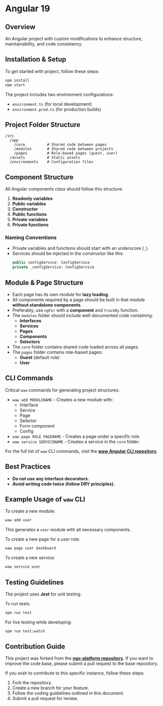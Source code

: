 # Angular 19

## Overview

An Angular project with custom modifications to enhance structure, maintainability, and code consistency.

## Installation & Setup

To get started with project, follow these steps:

```sh
npm install
npm start
```

The project includes two environment configurations:

- `environment.ts` (for local development)
- `environment.prod.ts` (for production builds)

## Project Folder Structure

```
/src
  /app
    /core          # Shared code between pages
    /modules       # Shared code between projects
    /pages         # Role-based pages (guest, user)
  /assets          # Static assets
  /environments    # Configuration files
```

## Component Structure

All Angular components class should follow this structure:

1. **Readonly variables**
2. **Public variables**
3. **Constructor**
4. **Public functions**
5. **Private variables**
6. **Private functions**

### Naming Conventions

- Private variables and functions should start with an underscore (`_`).
- Services should be injected in the constructor like this:
    ```typescript
    public configService: ConfigService
    private _configService: ConfigService
    ```

## Module & Page Structure

- Each page has its own module for **lazy loading**.
- All components required by a page should be built in that module **without standalone components**.
- Preferably, use `ngFor` with a **component** and `trackBy` function.
- The `modules` folder should include well-documented code containing:
    - **Interfaces**
    - **Services**
    - **Pages**
    - **Components**
    - **Selectors**
- The `core` folder contains shared code loaded across all pages.
- The `pages` folder contains role-based pages:
    - **Guest** (default role)
    - **User**

## CLI Commands

Critical `waw` commands for generating project structures:

- `waw add MODULENAME` - Creates a new module with:
    - Interface
    - Service
    - Page
    - Selector
    - Form component
    - Config
- `waw page ROLE PAGENAME` - Creates a page under a specific role.
- `waw service SERVICENAME` - Creates a service in the `core` folder.

For the full list of `waw` CLI commands, visit the **[waw Angular CLI repository](https://github.com/WebArtWork/waw-angular)**.

## Best Practices

- **Do not use any interface decorators.**
- **Avoid writing code twice (follow DRY principles).**

## Example Usage of `waw` CLI

To create a new module:

```sh
waw add user
```

This generates a `user` module with all necessary components.

To create a new page for a user role:

```sh
waw page user dashboard
```

To create a new service:

```sh
waw service user
```

## Testing Guidelines

The project uses **Jest** for unit testing.

To run tests:

```sh
npm run test
```

For live testing while developing:

```sh
npm run test:watch
```

## Contribution Guide

This project was forked from the **[ngx-platform repository](https://github.com/WebArtWork/ngx-platform)**. If you want to improve the code base, please submit a pull request to the base repository.

If you wish to contribute to this specific instance, follow these steps:

1. Fork the repository.
2. Create a new branch for your feature.
3. Follow the coding guidelines outlined in this document.
4. Submit a pull request for review.

